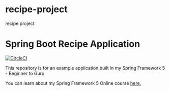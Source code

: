 # recipe-project
recipe project

# Spring Boot Recipe Application

[![CircleCI](https://circleci.com/gh/Griesba/recipe-project.svg?style=svg)](https://circleci.com/gh/Griesba/recipe-project)

This repository is for an example application built in my Spring Framework 5 - Beginner to Guru

You can learn about my Spring Framework 5 Online course [here.](https://go.springframework.guru/spring-framework-5-online-course)